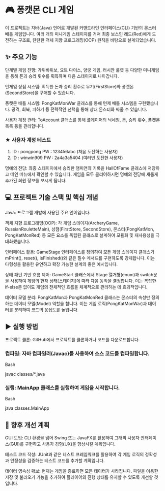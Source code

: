 
# 🎮 퐁캣몬 CLI 게임

이 프로젝트는 자바(Java) 언어로 개발된 커맨드라인 인터페이스(CLI) 기반의 몬스터 배틀 게임입니다. 여러 개의 미니게임 스테이지를 거쳐 최종 보스인 레드(Red)에게 도전하는 구조로, 탄탄한 객체 지향 프로그래밍(OOP) 원칙을 바탕으로 설계되었습니다.

## ✨ 주요 기능

단계별 게임 진행: 가위바위보, 요트 다이스, 양궁 게임, 러시안 룰렛 등 다양한 미니게임을 통해 돈과 승리 횟수를 획득하며 다음 스테이지로 나아갑니다.

인게임 상점 시스템: 획득한 돈과 승리 횟수로 무기(FirstStore)와 퐁캣몬(SecondStore)을 구매할 수 있습니다.

퐁캣몬 배틀 시스템: PongKatMonWar 클래스를 통해 턴제 배틀 시스템을 구현했습니다. 공격, 회복, 피하기 등 전략적인 선택을 통해 상대 몬스터와 싸울 수 있습니다.

사용자 계정 관리: ToAccount 클래스를 통해 플레이어의 닉네임, 돈, 승리 횟수, 퐁캣몬 목록 등을 관리합니다.

### ★ 사용자 계정 테스트
1. ID : pongpong  PW : 123456abc (처음 도전하는 사용자)
2. ID : winwin909 PW : 2a4a3a5404 (여러번 도전한 사용자)

명예의 전당: 최종 스테이지에서 승리한 챔피언의 기록을 HallOfFame 클래스에 저장하고 메인 메뉴에서 확인할 수 있습니다. 게임을 모두 클리어하시면 명예의 전당에 새롭게 추가된 회원 정보를 보시게 됩니다.

## 💻 프로젝트 기술 스택 및 핵심 개념

Java: 프로그램 개발에 사용된 주요 언어입니다.

객체 지향 프로그래밍(OOP): 각 게임 스테이지(ArcheryGame, RussianRouletteMain), 상점(FirstStore, SecondStore), 몬스터(PongKatMon, PongKatMonRed) 등 모든 요소를 독립된 클래스로 설계하여 모듈화 및 재사용성을 극대화했습니다.

인터페이스 활용: GameStage 인터페이스를 정의하여 모든 게임 스테이지 클래스가 mPrint(), reset(), isFinished()와 같은 필수 메서드를 구현하도록 강제합니다. 이는 다형성을 활용한 유연하고 확장 가능한 설계의 좋은 예시입니다.

상태 패턴 기반 흐름 제어: GameStart 클래스에서 Stage 열거형(enum)과 switch문을 사용하여 게임의 현재 상태(스테이지)에 따라 다음 동작을 결정합니다. 이는 복잡한 if-else문 없이도 게임의 전체적인 흐름을 체계적으로 관리하는 데 효과적입니다.

데이터 모델 분리: PongKatMon과 PongKatMonRed 클래스는 몬스터의 속성만 정의하는 데이터 모델(Model) 역할을 합니다. 이는 게임 로직(PongKatMonWar)과 데이터를 분리하여 코드의 응집도를 높입니다.

## ▶️ 실행 방법

프로젝트 클론: GitHub에서 프로젝트를 클론하거나 코드를 다운로드합니다.

### 컴파일: 자바 컴파일러(Javac)를 사용하여 소스 코드를 컴파일합니다.

Bash

javac classes/*.java

### 실행: MainApp 클래스를 실행하여 게임을 시작합니다.

Bash

java classes.MainApp

## 🚀 향후 개선 계획

GUI 도입: CLI 환경을 넘어 Swing 또는 JavaFX를 활용하여 그래픽 사용자 인터페이스(GUI)를 구현하고 사용자 경험(UX)을 향상시킬 계획입니다.

테스트 코드 작성: JUnit과 같은 테스트 프레임워크를 활용하여 각 게임 로직의 정확성과 안정성을 검증하는 테스트 코드를 추가할 계획입니다.

데이터 영속성 확보: 현재는 게임을 종료하면 모든 데이터가 사라집니다. 파일을 이용한 저장 및 불러오기 기능을 추가하여 플레이어의 진행 상태를 유지할 수 있도록 개선할 것입니다.
